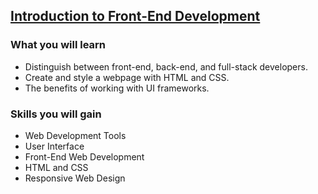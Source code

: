 ## [Introduction to Front-End Development](https://www.coursera.org/learn/introduction-to-front-end-development?specialization=meta-front-end-developer)

### What you will learn

- Distinguish between front-end, back-end, and full-stack developers.
- Create and style a webpage with HTML and CSS.
- The benefits of working with UI frameworks.

### Skills you will gain

- Web Development Tools
- User Interface
- Front-End Web Development
- HTML and CSS
- Responsive Web Design
